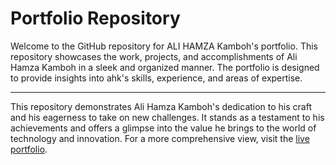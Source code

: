# Portfolio Repository

Welcome to the GitHub repository for ALI HAMZA Kamboh's portfolio. This repository showcases the work, projects, and accomplishments of Ali Hamza Kamboh in a sleek and organized manner. The portfolio is designed to provide insights into ahk's skills, experience, and areas of expertise.

---
This repository demonstrates Ali Hamza Kamboh's dedication to his craft and his eagerness to take on new challenges. It stands as a testament to his achievements and offers a glimpse into the value he brings to the world of technology and innovation. For a more comprehensive view, visit the [live portfolio](https://alihamzakamboh.com).

